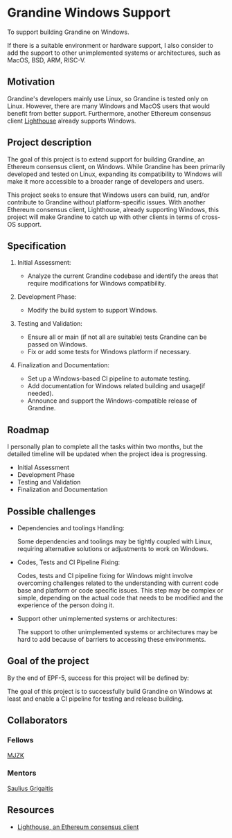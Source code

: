 # Grandine Windows Support

To support building Grandine on Windows. 

If there is a suitable environment or hardware support, I also consider to add the support to other unimplemented systems or architectures, such as MacOS, BSD, ARM, RISC-V.

## Motivation

Grandine's developers mainly use Linux, so Grandine is tested only on Linux. However, there are many Windows and MacOS users that would benefit from better support. Furthermore, another Ethereum consensus client [Lighthouse](https://github.com/sigp/lighthouse) already supports Windows. 

## Project description

The goal of this project is to extend support for building Grandine, an Ethereum consensus client, on Windows. While Grandine has been primarily developed and tested on Linux, expanding its compatibility to Windows will make it more accessible to a broader range of developers and users.

This project seeks to ensure that Windows users can build, run, and/or contribute to Grandine without platform-specific issues. With another Ethereum consensus client, Lighthouse, already supporting Windows, this project will make Grandine to catch up with other clients in terms of cross-OS support.

## Specification

1. Initial Assessment:

    + Analyze the current Grandine codebase and identify the areas that require modifications for Windows compatibility.

2. Development Phase:

    + Modify the build system to support Windows. 

3. Testing and Validation:

    + Ensure all or main (if not all are suitable) tests Grandine can be passed on Windows.
    + Fix or add some tests for Windows platform if necessary.

4. Finalization and Documentation:

    + Set up a Windows-based CI pipeline to automate testing.
    + Add documentation for Windows related building and usage(if needed).
    + Announce and support the Windows-compatible release of Grandine.

## Roadmap

I personally plan to complete all the tasks within two months, but the detailed timeline will be updated when the project idea is progressing.

- Initial Assessment
- Development Phase
- Testing and Validation
- Finalization and Documentation

## Possible challenges

- Dependencies and toolings Handling:

    Some dependencies and toolings may be tightly coupled with Linux, requiring alternative solutions or adjustments to work on Windows.

- Codes, Tests and CI Pipeline Fixing:

    Codes, tests and CI pipeline fixing for Windows might involve overcoming challenges related to the understanding with current code base and platform or code specific issues. This step may be complex or simple, depending on the actual code that needs to be modified and the experience of the person doing it.

- Support other unimplemented systems or architectures: 
   
   The support to other unimplemented systems or architectures may be hard to add because of barriers to accessing these environments. 

## Goal of the project

By the end of EPF-5, success for this project will be defined by:

The goal of this project is to successfully build Grandine on Windows at least and enable a CI pipeline for testing and release building.

## Collaborators

### Fellows 

[MJZK](https://github.com/mjzk)

### Mentors

[Saulius Grigaitis](https://github.com/sauliusgrigaitis) 

## Resources

- [Lighthouse, an Ethereum consensus client](https://github.com/sigp/lighthouse)